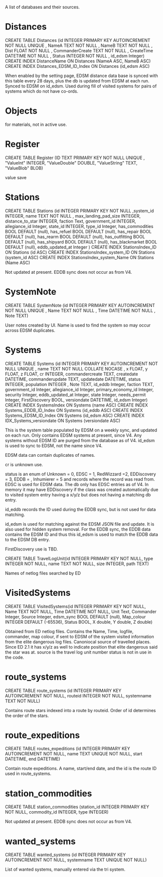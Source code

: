 A list of databases and their sources.

# Distances

CREATE TABLE Distances (id INTEGER PRIMARY KEY AUTOINCREMENT NOT NULL  UNIQUE , NameA TEXT NOT NULL , NameB TEXT NOT NULL , Dist FLOAT NOT NULL , CommanderCreate TEXT NOT NULL , CreateTime DATETIME NOT NULL , Status INTEGER NOT NULL , id_edsm Integer)
CREATE INDEX DistanceName ON Distances (NameA ASC, NameB ASC)
CREATE INDEX Distances_EDSM_ID_Index ON Distances (id_edsm ASC)

When enabled by the setting page, EDSM distance data base is synced with this table every 28 days, plus the db is updated from EDSM at each run.  Synced to EDSM on id_edsm.  Used during fill of visited systems for pairs of systems which do not have co-ords.

# Objects
for materials, not in active use. 

# Register
CREATE TABLE Register (ID TEXT PRIMARY KEY  NOT NULL  UNIQUE , "ValueInt" INTEGER, "ValueDouble" DOUBLE, "ValueString" TEXT, "ValueBlob" BLOB)

value save

# Stations
CREATE TABLE Stations (id INTEGER PRIMARY KEY  NOT NULL ,system_id INTEGER, name TEXT NOT NULL ,   max_landing_pad_size INTEGER, distance_to_star INTEGER, faction Text, government_id INTEGER, allegiance_id Integer,  state_id INTEGER, type_id Integer, has_commodities BOOL DEFAULT (null), has_refuel BOOL DEFAULT (null), has_repair BOOL DEFAULT (null), has_rearm BOOL DEFAULT (null), has_outfitting BOOL DEFAULT (null),  has_shipyard BOOL DEFAULT (null), has_blackmarket BOOL DEFAULT (null),   eddb_updated_at Integer  )
CREATE INDEX StationsIndex_ID  ON Stations (id ASC)
CREATE INDEX StationsIndex_system_ID  ON Stations (system_id ASC)
CREATE INDEX StationsIndex_system_Name  ON Stations (Name ASC)

Not updated at present.  EDDB sync does not occur as from V4.

# SystemNote
CREATE TABLE SystemNote (id INTEGER PRIMARY KEY  AUTOINCREMENT  NOT NULL  UNIQUE , Name TEXT NOT NULL , Time DATETIME NOT NULL , Note TEXT)

User notes created by UI.  Name is used to find the system so may occur across EDSM duplicates.

# Systems
CREATE TABLE Systems (id INTEGER PRIMARY KEY  AUTOINCREMENT  NOT NULL  UNIQUE , name TEXT NOT NULL COLLATE NOCASE , x FLOAT, y FLOAT, z FLOAT, cr INTEGER, commandercreate TEXT, createdate DATETIME, commanderupdate TEXT, updatedate DATETIME, status INTEGER, population INTEGER , Note TEXT, id_eddb Integer, faction TEXT, government_id Integer, allegiance_id Integer, primary_economy_id Integer, security Integer, eddb_updated_at Integer, state Integer, needs_permit Integer, FirstDiscovery BOOL, versiondate DATETIME, id_edsm Integer)
CREATE INDEX SystemsIndex ON Systems (name ASC)
CREATE INDEX Systems_EDDB_ID_Index ON Systems (id_eddb ASC)
CREATE INDEX Systems_EDSM_ID_Index ON Systems (id_edsm ASC)
CREATE INDEX IDX_Systems_versiondate ON Systems (versiondate ASC)

This is the system table populated by EDSM on a weekly sync, and updated on each run.  Only contains EDSM systems at present, since V4.  Any systems without EDSM ID are purged from the database as of V4.  id_edsm is used to sync to EDSM, not the name since V4.

EDSM data can contain duplicates of names.

cr is unknown use.

status is an enum of      Unknown = 0,        EDSC = 1,        RedWizzard =2,        EDDiscovery = 3,        EDDB = , Inhumierer = 5 and records where the record was read from. EDSC is used for EDSM data.  The db only has EDSC entries as of V4.  In memory it may have EDDiscovery if the class was created automatically due to visited system entry having a x/y/z but does not having a matching db entry.

id_eddb records the ID used during the EDDB sync, but is not used for data matching. 

id_edsm is used for matching against the EDSM JSON file and update.  It is also used for hidden system removal. For the EDDB sync, the EDDB data contains the EDSM ID and thus this id_edsm is used to match the EDDB data to the EDSM DB entry.

FirstDiscovery use is TBD.

CREATE TABLE TravelLogUnit(id INTEGER PRIMARY KEY  NOT NULL, type INTEGER NOT NULL, name TEXT NOT NULL, size INTEGER, path TEXT)

Names of netlog files searched by ED 

# VisitedSystems

CREATE TABLE VisitedSystems(id INTEGER PRIMARY KEY  NOT NULL, Name TEXT NOT NULL, Time DATETIME NOT NULL, Unit Text, Commander Integer, Source Integer, edsm_sync BOOL DEFAULT (null), Map_colour INTEGER DEFAULT (-65536), Status BOOL, X double, Y double, Z double)

Obtained from ED netlog files.
Contains the Name, Time, logfile, commander, map colour, if sent to EDSM of the system visited information from the elite dangerous log files.
Canoniocal source of travelled places.
Since ED 2.1 it has x/y/z as well to indicate position that elite dangerous said the star was at.
source is the travel log unit number
status is not in use in the code.

# route_systems
CREATE TABLE route_systems (id INTEGER PRIMARY KEY AUTOINCREMENT NOT NULL, routeid INTEGER NOT NULL, systemname TEXT NOT NULL)

Contains route stars indexed into a route by routeid.  Order of id determines the order of the stars.

# route_expeditions
CREATE TABLE routes_expeditions (id INTEGER PRIMARY KEY AUTOINCREMENT NOT NULL, name TEXT UNIQUE NOT NULL, start DATETIME, end DATETIME)

Contain route expeditions.  A name, start/end date, and the id is the route ID used in route_systems.

# station_commodities
CREATE TABLE station_commodities (station_id INTEGER PRIMARY KEY NOT NULL, commodity_id INTEGER, type INTEGER)

Not updated at present.  EDDB sync does not occur as from V4.

# wanted_systems
CREATE TABLE wanted_systems (id INTEGER PRIMARY KEY AUTOINCREMENT NOT NULL, systemname TEXT UNIQUE NOT NULL)

List of wanted systems, manually entered via the tri system.





